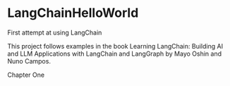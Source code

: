 # LangChainHelloWorld
First attempt at using LangChain

This project follows examples in the book Learning LangChain: Building AI and LLM Applications with LangChain and LangGraph by Mayo Oshin and Nuno Campos.

Chapter One
